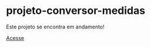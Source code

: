 # projeto-conversor-medidas
 
 
 Este projeto se encontra em andamento!
 
<a href="https://carlosiego.github.io/conversor-medidas/">Acesse</a>
